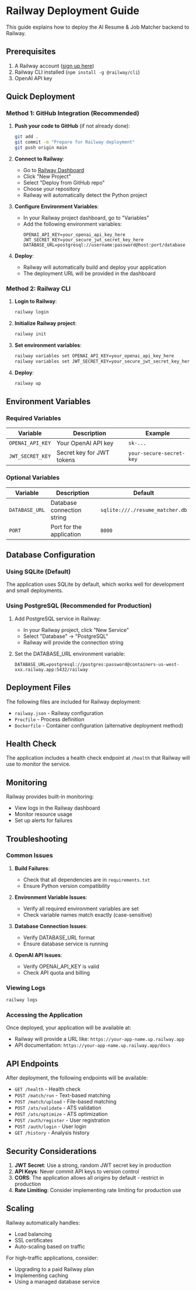 # Railway Deployment Guide

This guide explains how to deploy the AI Resume & Job Matcher backend to Railway.

## Prerequisites

1. A Railway account ([sign up here](https://railway.app/))
2. Railway CLI installed (`npm install -g @railway/cli`)
3. OpenAI API key

## Quick Deployment

### Method 1: GitHub Integration (Recommended)

1. **Push your code to GitHub** (if not already done):
   ```bash
   git add .
   git commit -m "Prepare for Railway deployment"
   git push origin main
   ```

2. **Connect to Railway**:
   - Go to [Railway Dashboard](https://railway.app/dashboard)
   - Click "New Project"
   - Select "Deploy from GitHub repo"
   - Choose your repository
   - Railway will automatically detect the Python project

3. **Configure Environment Variables**:
   - In your Railway project dashboard, go to "Variables"
   - Add the following environment variables:
     ```
     OPENAI_API_KEY=your_openai_api_key_here
     JWT_SECRET_KEY=your_secure_jwt_secret_key_here
     DATABASE_URL=postgresql://username:password@host:port/database
     ```

4. **Deploy**:
   - Railway will automatically build and deploy your application
   - The deployment URL will be provided in the dashboard

### Method 2: Railway CLI

1. **Login to Railway**:
   ```bash
   railway login
   ```

2. **Initialize Railway project**:
   ```bash
   railway init
   ```

3. **Set environment variables**:
   ```bash
   railway variables set OPENAI_API_KEY=your_openai_api_key_here
   railway variables set JWT_SECRET_KEY=your_secure_jwt_secret_key_here
   ```

4. **Deploy**:
   ```bash
   railway up
   ```

## Environment Variables

### Required Variables

| Variable | Description | Example |
|----------|-------------|---------|
| `OPENAI_API_KEY` | Your OpenAI API key | `sk-...` |
| `JWT_SECRET_KEY` | Secret key for JWT tokens | `your-secure-secret-key` |

### Optional Variables

| Variable | Description | Default |
|----------|-------------|---------|
| `DATABASE_URL` | Database connection string | `sqlite:///./resume_matcher.db` |
| `PORT` | Port for the application | `8000` |

## Database Configuration

### Using SQLite (Default)
The application uses SQLite by default, which works well for development and small deployments.

### Using PostgreSQL (Recommended for Production)
1. Add PostgreSQL service in Railway:
   - In your Railway project, click "New Service"
   - Select "Database" → "PostgreSQL"
   - Railway will provide the connection string

2. Set the DATABASE_URL environment variable:
   ```
   DATABASE_URL=postgresql://postgres:password@containers-us-west-xxx.railway.app:5432/railway
   ```

## Deployment Files

The following files are included for Railway deployment:

- `railway.json` - Railway configuration
- `Procfile` - Process definition
- `Dockerfile` - Container configuration (alternative deployment method)

## Health Check

The application includes a health check endpoint at `/health` that Railway will use to monitor the service.

## Monitoring

Railway provides built-in monitoring:
- View logs in the Railway dashboard
- Monitor resource usage
- Set up alerts for failures

## Troubleshooting

### Common Issues

1. **Build Failures**:
   - Check that all dependencies are in `requirements.txt`
   - Ensure Python version compatibility

2. **Environment Variable Issues**:
   - Verify all required environment variables are set
   - Check variable names match exactly (case-sensitive)

3. **Database Connection Issues**:
   - Verify DATABASE_URL format
   - Ensure database service is running

4. **OpenAI API Issues**:
   - Verify OPENAI_API_KEY is valid
   - Check API quota and billing

### Viewing Logs

```bash
railway logs
```

### Accessing the Application

Once deployed, your application will be available at:
- Railway will provide a URL like: `https://your-app-name.up.railway.app`
- API documentation: `https://your-app-name.up.railway.app/docs`

## API Endpoints

After deployment, the following endpoints will be available:

- `GET /health` - Health check
- `POST /match/run` - Text-based matching
- `POST /match/upload` - File-based matching
- `POST /ats/validate` - ATS validation
- `POST /ats/optimize` - ATS optimization
- `POST /auth/register` - User registration
- `POST /auth/login` - User login
- `GET /history` - Analysis history

## Security Considerations

1. **JWT Secret**: Use a strong, random JWT secret key in production
2. **API Keys**: Never commit API keys to version control
3. **CORS**: The application allows all origins by default - restrict in production
4. **Rate Limiting**: Consider implementing rate limiting for production use

## Scaling

Railway automatically handles:
- Load balancing
- SSL certificates
- Auto-scaling based on traffic

For high-traffic applications, consider:
- Upgrading to a paid Railway plan
- Implementing caching
- Using a managed database service
